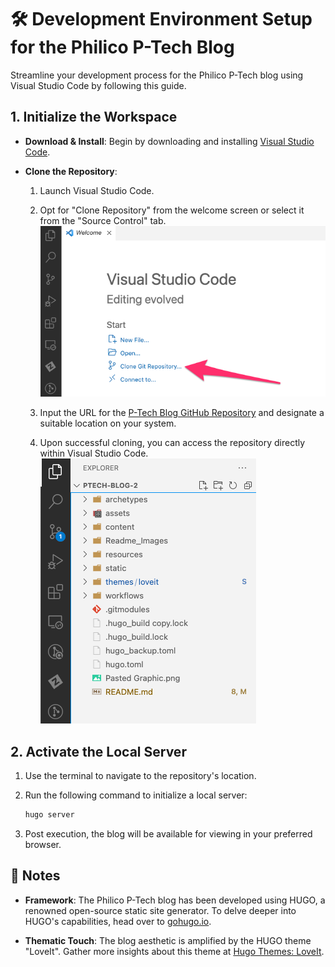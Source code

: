 # 🛠 Development Environment Setup for the Philico P-Tech Blog

Streamline your development process for the Philico P-Tech blog using Visual Studio Code by following this guide.

## 1. Initialize the Workspace

- **Download & Install**: Begin by downloading and installing [Visual Studio Code](https://code.visualstudio.com/).

- **Clone the Repository**: 
  1. Launch Visual Studio Code.
  2. Opt for "Clone Repository" from the welcome screen or select it from the "Source Control" tab.
    ![Clone the Repository](README_images/clone_repo.png)

  3. Input the URL for the [P-Tech Blog GitHub Repository](https://github.com/philico-tech/ptech-blog.git) and designate a suitable location on your system.
  4. Upon successful cloning, you can access the repository directly within Visual Studio Code.
     ![View Repository Files](README_images/vscode_files.png)

## 2. Activate the Local Server

  1. Use the terminal to navigate to the repository's location.

  2. Run the following command to initialize a local server:

     ```bash
     hugo server
     ```

  3. Post execution, the blog will be available for viewing in your preferred browser.

## 📌 Notes

- **Framework**: The Philico P-Tech blog has been developed using HUGO, a renowned open-source static site generator. To delve deeper into HUGO's capabilities, head over to [gohugo.io](https://gohugo.io).

- **Thematic Touch**: The blog aesthetic is amplified by the HUGO theme "LoveIt". Gather more insights about this theme at [Hugo Themes: LoveIt](https://themes.gohugo.io/themes/loveit/).
